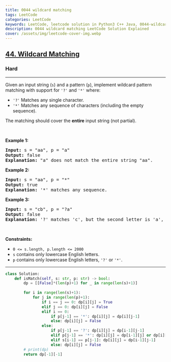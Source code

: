 ```yaml
---
title: 0044 wildcard matching
tags: LeetCode
categories: LeetCode
keywords: LeetCode, leetcode solution in Python3 C++ Java, 0044-wildcard-matching solution
description: 0044 wildcard matching LeetCode Solution Explained
cover: /assets/img/leetcode-cover-img.webp
---
```



<h2><a href="https://leetcode.com/problems/wildcard-matching/">44. Wildcard Matching</a></h2><h3>Hard</h3><hr><div><p>Given an input string (<code>s</code>) and a pattern (<code>p</code>), implement wildcard pattern matching with support for <code>'?'</code> and <code>'*'</code> where:</p>

<ul>
	<li><code>'?'</code> Matches any single character.</li>
	<li><code>'*'</code> Matches any sequence of characters (including the empty sequence).</li>
</ul>

<p>The matching should cover the <strong>entire</strong> input string (not partial).</p>

<p>&nbsp;</p>
<p><strong class="example">Example 1:</strong></p>

<pre><strong>Input:</strong> s = "aa", p = "a"
<strong>Output:</strong> false
<strong>Explanation:</strong> "a" does not match the entire string "aa".
</pre>

<p><strong class="example">Example 2:</strong></p>

<pre><strong>Input:</strong> s = "aa", p = "*"
<strong>Output:</strong> true
<strong>Explanation:</strong>&nbsp;'*' matches any sequence.
</pre>

<p><strong class="example">Example 3:</strong></p>

<pre><strong>Input:</strong> s = "cb", p = "?a"
<strong>Output:</strong> false
<strong>Explanation:</strong>&nbsp;'?' matches 'c', but the second letter is 'a', which does not match 'b'.
</pre>

<p>&nbsp;</p>
<p><strong>Constraints:</strong></p>

<ul>
	<li><code>0 &lt;= s.length, p.length &lt;= 2000</code></li>
	<li><code>s</code> contains only lowercase English letters.</li>
	<li><code>p</code> contains only lowercase English letters, <code>'?'</code> or <code>'*'</code>.</li>
</ul>
</div>

---




```python
class Solution:
    def isMatch(self, s: str, p: str) -> bool:
        dp = [[False]*(len(p)+1) for _ in range(len(s)+1)]
        
        for i in range(len(s)+1):
            for j in range(len(p)+1):
                if i == j == 0: dp[i][j] = True
                elif j == 0: dp[i][j] = False
                elif i == 0:
                    if p[j-1] == '*': dp[i][j] = dp[i][j-1]
                    else: dp[i][j] = False 
                else:
                    if p[j-1] == '?': dp[i][j] = dp[i-1][j-1]
                    elif p[j-1] == '*': dp[i][j] = dp[i-1][j] or dp[i][j-1] 
                    elif s[i-1] == p[j-1]: dp[i][j] = dp[i-1][j-1]
                    else: dp[i][j] = False
        # print(dp)
        return dp[-1][-1]
```
